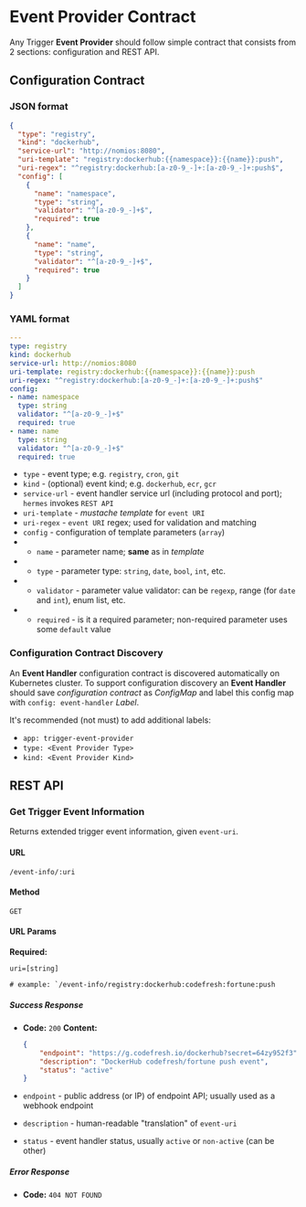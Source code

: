 # Event Provider Contract

Any Trigger **Event Provider** should follow simple contract that consists from 2 sections: configuration and REST API.

## Configuration Contract

### JSON format

```json
{
  "type": "registry",
  "kind": "dockerhub",
  "service-url": "http://nomios:8080",
  "uri-template": "registry:dockerhub:{{namespace}}:{{name}}:push",
  "uri-regex": "^registry:dockerhub:[a-z0-9_-]+:[a-z0-9_-]+:push$",
  "config": [
    {
      "name": "namespace",
      "type": "string",
      "validator": "^[a-z0-9_-]+$",
      "required": true
    },
    {
      "name": "name",
      "type": "string",
      "validator": "^[a-z0-9_-]+$",
      "required": true
    }
  ]
}
```

### YAML format

```yaml
---
type: registry
kind: dockerhub
service-url: http://nomios:8080
uri-template: registry:dockerhub:{{namespace}}:{{name}}:push
uri-regex: "^registry:dockerhub:[a-z0-9_-]+:[a-z0-9_-]+:push$"
config:
- name: namespace
  type: string
  validator: "^[a-z0-9_-]+$"
  required: true
- name: name
  type: string
  validator: "^[a-z0-9_-]+$"
  required: true

```

- `type` - event type; e.g. `registry`, `cron`, `git`
- `kind` - (optional) event kind; e.g. `dockerhub`, `ecr`, `gcr`
- `service-url` - event handler service url (including protocol and port); `hermes` invokes `REST API`
- `uri-template` - *mustache template* for `event URI`
- `uri-regex` - `event URI` regex; used for validation and matching
- `config` - configuration of template parameters (`array`)
- - `name` - parameter name; **same** as in *template*
- - `type` - parameter type: `string`, `date`, `bool`, `int`, etc.
- - `validator` - parameter value validator: can be `regexp`, range (for `date` and `int`), enum list, etc.
- - `required` - is it a required parameter; non-required parameter uses some `default` value

### Configuration Contract Discovery

An **Event Handler** configuration contract is discovered automatically on Kubernetes cluster. To support configuration discovery an **Event Handler** should save *configuration contract* as *ConfigMap* and label this config map with `config: event-handler` *Label*.

It's recommended (not must) to add additional labels:

- `app: trigger-event-provider`
- `type: <Event Provider Type>`
- `kind: <Event Provider Kind>`

## REST API

### Get Trigger Event Information

  Returns extended trigger event information, given `event-uri`.

#### URL

```text
/event-info/:uri
```

#### Method

```text
GET
```

#### URL Params

**Required:**

```text
uri=[string]

# example: `/event-info/registry:dockerhub:codefresh:fortune:push
```

##### Success Response

- **Code:** `200`
    **Content:**
    ```json
    {
        "endpoint": "https://g.codefresh.io/dockerhub?secret=64zy952f3",
        "description": "DockerHub codefresh/fortune push event",
        "status": "active"
    }
    ```

- `endpoint` - public address (or IP) of endpoint API; usually used as a webhook endpoint
- `description` - human-readable "translation" of `event-uri`
- `status` - event handler status, usually `active` or `non-active` (can be other)

##### Error Response

- **Code:** `404 NOT FOUND`
